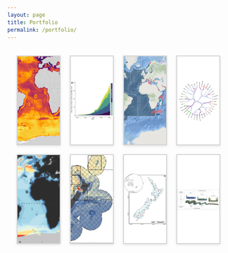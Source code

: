 ```yaml
---
layout: page
title: Portfolio
permalink: /portfolio/
---
```


<html lang="en">
<head>
    <meta charset="UTF-8">
    <meta name="viewport" content="width=device-width, initial-scale=1.0">
    <title>Portfolio Tabs</title>
   <style>
       #portfolio-tabs {
    max-width: 1200px;
    margin: 0 auto;
    padding: 20px;
}
.tab-container {
    display: flex;
    flex-wrap: wrap;
    justify-content: space-around;
    gap: 20px;
}
.tab {
    height: 200px;
    flex-basis: calc(25% - 20px);
    position: relative;
    cursor: pointer;
    overflow: hidden;
    transition: transform 0.3s ease;
    background-color: white;
    aspect-ratio: 16 / 9;
    border: 2px solid #D3D3D3;
    box-shadow: 0 2px 5px rgba(0,0,0,0.1);
}
.tab:hover {
    transform: scale(1.05);
}
.tab img {
    width: 100%;
    height: 100%;
    object-fit: contain;
}
/* New styles for specific projects */
.tab[data-tab="project8"] img {
    width: 190%; /* Make the image larger than the container */
    height: 190%; /* Make the image larger than the container */
    object-fit: cover;
    /* Center the enlarged image */
    position: relative;
    left: 50%;
    top: 50%;
    transform: translate(-50%, -50%);
}
.tab[data-tab="project6"] img {
    width: 125%; /* Make the image larger than the container */
    height: 125%; /* Make the image larger than the container */
    object-fit: cover;
    /* Center the enlarged image */
    position: relative;
    left: 50%;
    top: 50%;
    transform: translate(-50%, -50%);
}
.tab[data-tab="project4"] img {
    width: 125%; /* Make the image larger than the container */
    height: 125%; /* Make the image larger than the container */
    object-fit: cover;
    /* Center the enlarged image */
    position: relative;
    left: 50%;
    top: 50%;
    transform: translate(-50%, -50%);
}
.tab[data-tab="project3"] img {
    width: 110%; /* Make the image larger than the container */
    height: 110%; /* Make the image larger than the container */
    object-fit: cover;
    /* Center the enlarged image */
    position: relative;
    left: 50%;
    top: 50%;
    transform: translate(-50%, -50%);
}
/* Rest of your existing styles */
.tab-overlay {
    position: absolute;
    bottom: 0;
    left: 0;
    right: 0;
    background-color: rgba(6, 79, 141, 0.8);
    color: white;
    padding: 10px;
    text-align: center;
    transform: translateY(100%);
    transition: transform 0.3s ease;
}
.tab:hover .tab-overlay {
    transform: translateY(0);
}
.short-title {
    font-size: 16px;
    font-weight: bold;
    display: block;
    margin-bottom: 5px;
}
.tab-divider {
    border: 0;
    height: 1px;
    background-color: rgba(255, 255, 255, 0.5);
    margin: 5px 0;
}
.long-title {
    font-size: 14px;
    display: block;
}
.modal-overlay {
    display: none;
    position: fixed;
    z-index: 1000;
    left: 0;
    top: 0;
    width: 100%;
    height: 100%;
    overflow: auto;
    background-color: rgba(0, 0, 0, 0.7);
}
.modal-content {
    background-color: #fefefe;
    margin: 5% auto;
    padding: 20px;
    border: 1px solid #888;
    width: 80%;
    max-width: 1000px;
    position: relative;
    border-radius: 5px;
}
.modal-title {
    font-size: 24px;
    margin-bottom: 10px;
    padding-right: 30px;
}
.modal-divider {
    border: 0;
    height: 1px;
    background-color: #ccc;
    margin: 10px 0;
}
.modal-description {
    font-size: 16px;
    color: #666;
    margin-bottom: 20px;
}
.close-btn {
    color: #aaa;
    float: right;
    font-size: 28px;
    font-weight: bold;
    cursor: pointer;
}
.close-btn:hover,
.close-btn:focus {
    color: #000;
    text-decoration: none;
    cursor: pointer;
}
.project-container {
    display: flex;
    flex-direction: column;
    align-items: center;
    width: 100%;
    max-width: 800px;
    margin: 0 auto;
}
.project-description {
    width: 100%;
    text-align: left;
    margin-bottom: 20px;
}
.project-image {
    width: 100%;
    text-align: center;
}
.project-image img {
    max-width: 75%;
    height: auto;
    display: block;
    margin: 20px auto;
}
@media (max-width: 767px) {
    .tab {
        flex-basis: calc(50% - 20px);
    }
}
@media (max-width: 480px) {
    .tab {
        flex-basis: 100%;
    }
}
    </style>
</head>
<body>
    <div id="portfolio-tabs">
        <div class="tab-container">
        <div class="tab" data-tab="project8">
                <img src="/assets/img/portfolio/Global_fishing_map.png" alt="Project 8">
                <div class="tab-overlay">
                    <span class="short-title">Global Fishing Effort</span>
                    <hr class="tab-divider">
                    <span class="long-title">Machine Learning for Fishing Estimates</span>
                </div>
            </div>
        <div class="tab" data-tab="project7">
                <img src="/assets/img/portfolio/Mouton et al. 2024_MPAs.png" alt="Project 7">
                <div class="tab-overlay">
                    <span class="short-title">Protection of Shark and Ray Areas</span>
                    <hr class="tab-divider">
                    <span class="long-title">Evaluating the governance and protection of sharks and rays</span>
                </div>
            </div>
            <div class="tab" data-tab="project6">
                <img src="/assets/img/portfolio/ISRAs e-atlas.png" alt="Project 6">
                <div class="tab-overlay">
                    <span class="short-title">Important Shark and Ray Areas</span>
                    <hr class="tab-divider">
                    <span class="long-title">Mapping critical shark habitat accross the world</span>
                </div>
            </div>
            <div class="tab" data-tab="project5">
                <img src="/assets/img/portfolio/HEB_2G_males_clusters.png" alt="Project 5">
                <div class="tab-overlay">
                    <span class="short-title">Hierarchical Edge Bundling</span>
                    <hr class="tab-divider">
                    <span class="long-title">Analyses of cardiometabolic biomarkers</span>
                </div>
            </div>
            <div class="tab" data-tab="project4">
                <img src="/assets/img/portfolio/Pimiento et al. 2024.png" alt="Project 4">
                <div class="tab-overlay">
                    <span class="short-title">Global shark biodiversity</span>
                    <hr class="tab-divider">
                    <span class="long-title">Assessing elasmobranch functional diversity at the global scale</span>
                </div>
            </div>
            <div class="tab" data-tab="project3">
                <img src="/assets/img/portfolio/Stephenson et al. 2020.png" alt="Project 3">
                <div class="tab-overlay">
                    <span class="short-title">Cetacean biodiversity modelling</span>
                    <hr class="tab-divider">
                    <span class="long-title">Modelling cetacean biodiversity in New Zealand waters</span>
                </div>
            </div>
            <div class="tab" data-tab="project2">
                <img src="/assets/img/portfolio/Mouton et al. 2020 map.png" alt="Project 2">
                <div class="tab-overlay">
                    <span class="short-title">Climate change and river biodiversity</span>
                    <hr class="tab-divider">
                    <span class="long-title">Time series analyses of biodiversity change</span>
                </div>
            </div>
            <div class="tab" data-tab="project1">
                <img src="/assets/img/portfolio/Mouton et al. 2018 GAbs.png" alt="Project 1">
                <div class="tab-overlay">
                    <span class="short-title">Functional diversity of stream macrophytes</span>
                    <hr class="tab-divider">
                    <span class="long-title">Evaluating macrophyte functional responses to anthropogenic disturbances</span>
                </div>
            </div>
        </div>
        <div id="modal-overlay" class="modal-overlay">
            <div class="modal-content">
                <span class="close-btn">&times;</span>
                <h2 class="modal-title"></h2>
                <hr class="modal-divider">
                <p class="modal-description"></p>
                <div id="modal-body"></div>
            </div>
        </div>
    </div>
        <template id="project8-template">
    <div class="project-container">
        <div class="project-description">
            <p>I was hired by <a href="https://www.catalinapimiento.com/" target="_blank">Dr. Catalina Pimiento</a> from the University of Zurich to compile and analyze global fishing effort datasets for a research project.</p>
            </div>
            <div class="project-description">
             <p> For this, I used Global Fishing Watch’s latest datasets of fishing hours from Automatic Identification System (AIS) detections and fishing vessel detections from Sentinel-1 Synthetic Aperture Radar (SAR) imagery processing. These databases include dozens to hundreds of millions of records and are the best datasets for estimating fishing effort globally.</p>
            </div>
            <div class="project-image">
            <img src="/assets/img/portfolio/AIS_fishing_map.png" alt="Fig. 1">
            </div>
            <div class="project-image">
            <img src="/assets/img/portfolio/SAR_fishing_map.png" alt="Fig. 2">
            </div>
            <div class="project-description">
             <p></p>
            <p> However, while AIS-based datasets offer unique information on global fishing effort, in some areas of the world (such as the Coral Triangle or the Caribbean Sea), fishing vessels do not broadcast AIS information. Nonetheless, fishing activity is detected in these regions through satellite imagery processing. To convert fishing vessel detections into estimated fishing hours in areas with only SAR detections, I built a machine learning-based predictive model (using random forest modeling) to predict fishing hours in these regions. The model included more than 150,000 records as training data and environmental predictors, such as the distance to ports, to improve performance. I also performed spatially blocked cross-validation and prediction to overcome spatial autocorrelation. As a result, my model explained 80% of the variation in fishing hours, and I was able to confidently predict fishing hours in 60,000 ocean grid cells.</p>
        </div>
            <div class="project-image">
            <img src="/assets/img/portfolio/predicted_plot_SAR_only.png" alt="Fig. 3">
            </div>
        <div class="project-description">
             <p></p>
            <p> In a second step, I used the same approach to predict estimated fishing hours in every ocean grid cell. I built a random forest model of fishing hours according to a wide range of environmental descriptors, including bathymetry, distance to ports, and marine protected area locations. This generated the map of estimated fishing hours in every ocean cell of the world, with the model explaining more than 75% of the variation in fishing hours.</p>
        </div>
        <div class="project-image">
            <img src="/assets/img/portfolio/Global_fishing_map.png" alt="Fig. 4">
            </div>
        <div class="project-description">
             <p></p>
            <p>
                    <a href="https://github.com/TheophileMt92/GFW-Global-fishing-hours" target="_blank">GitHub Repository</a> 
                </p>
        </div>
        </div>
</template>
    <template id="project7-template">
    <div class="project-container">
        <div class="project-description">
            <p>I led and published <a href="https://www.sciencedirect.com/science/article/pii/S0308597X24004482?via%3Dihub" target="_blank">an article in Marine Policy</a> with 45 co-authors from Academia, Governments and NGOs under the supervision of <a href="https://www.linkedin.com/in/rima-jabado-93656a6b/?originalSubdomain=ae" target="_blank">Dr. Rima Jabado</a>, the Chair of the <a href="https://www.iucnssg.org/" target="_blank">IUCN SSC Shark Specialist Group</a>. The article is titled: <i>"Shortfalls in the protection of Important Shark and Ray Areas undermine shark conservation efforts in the Central and South American Pacific"</i>. </p>
            </div>
            <div class="project-image">
            <img src="/assets/img/portfolio/Mouton et al. 2024_Fig. 1.jpeg" alt="Fig. 1">
            </div>
            <div class="project-description">
             <p></p>
            <p> The project consisted of (i) assessing trends in Marine Protected Area (MPA) expansion and extent across the 12 nations of the region; (ii) quantifying the spatial overlap between MPAs and Important Shark and Ray Areas (ISRAs); and (iii) evaluating the effectiveness of the current MPA governance structure at protecting sharks and their critical habitat. We did this by utilising a combination of text analyses, statistical modelling (GLMM, PCA, Clustering) and GIS tools (sf, ArcGis).</p>
        </div>
            <div class="project-image">
            <img src="/assets/img/portfolio/Mouton et al. 2024_Fig. 2.jpeg" alt="Fig. 2">
            </div>
        <div class="project-description">
             <p></p>
            <p> There has been a recent rapid increase in the establishment of MPAs with 90 % of current MPAs in the region designated since 2010. Yet, El Salvador, Guatemala, Peru, and Honduras still protect less than 10 % of their waters. We find that ISRAs overlap with all MPAs by only 15.6 % and with no-take MPAs by 7.3 %. Of 182 MPAs identified, 41.8 % do not have a management plan, comprising 39.8 % of the total MPA extent. Mexico, Costa Rica, and Colombia have relatively strong governance frameworks in place and, along with Panama, Honduras, and Ecuador, represent the highest overlap between MPAs and ISRAs. However, the contribution of the remaining six countries to shark protection via MPAs is low based on limited spatial overlap with ISRAs (less than 2 % each).</p>
        </div>
        <div class="project-image">
            <img src="/assets/img/portfolio/Mouton et al. 2024_Fig. 5.jpeg" alt="Fig. 5">
            </div>
        <div class="project-description">
             <p></p>
            <p> As countries mobilise to meet the 30×30 target, we propose considering ISRAs as a key component of spatial planning when designing new MPAs, designating existing partially protected areas as no-take zones, or reshaping the boundaries of existing MPAs.</p>
            <p>
                    <a href="https://github.com/TheophileMt92/ISRA_R12_MPA_overlaps" target="_blank">GitHub Repository</a> |
                    <a href="https://www.sciencedirect.com/science/article/pii/S0308597X24004482?via%3Dihub" target="_blank">Mouton et al. 2024 (Marine Policy)</a>
                </p>
        </div>
        </div>
</template>
<template id="project6-template">
    <div class="project-container">
        <div class="project-description">
            <p>I was a postdoctoral researcher and scientific coordinator for the <a href="https://www.iucnssg.org/" target="_blank">IUCN SSC Shark Specialist Group</a> during a year, working on the <a href="https://sharkrayareas.org/" target="_blank">Important Shark and Ray Areas project</a>. </p>
            <p>As I started the job, we tackled the Mediterranean and Black Seas Region and I was responsible for coordinating research in France, Monaco and Italy. The project resulted in the publication of 65 ISRAs, read the report <a href="https://sharkrayareas.org/download/mediterranean-and-black-seas-regional-compendium-of-important-shark-and-ray-areas/" target="_blank">here</a>. A video of the workshop held in Thessaloniki, Greece is accessible below.</p>
        </div>
        <div class="project-video">
            <a href="https://www.youtube.com/watch?v=vghKtCjsP-g" target="_blank">
                <img src="https://img.youtube.com/vi/vghKtCjsP-g/0.jpg" alt="ISRA MED Workshop video">
            </a>
        </div>
        <div class="project-description">
             <p></p>
            <p>We later tackled the Western Indian Ocean Region and I was responsible for coordinating research in Seychelles, the Chagos Archipelago, La Réunion, Mauritius and the United Arab Emirates. The project resulted in the publication of 125 ISRAs, read the report <a href="https://sharkrayareas.org/download/western-indian-ocean-regional-compendium-of-important-shark-and-ray-areas/" target="_blank">here</a>. A video of the workshop held in Durban, South Africa is accessible below.</p>
        </div>
        <div class="project-video">
            <a href="https://www.youtube.com/watch?v=T5jFvc3bX4E" target="_blank">
                <img src="https://img.youtube.com/vi/T5jFvc3bX4E/0.jpg" alt="ISRA WIO Workshop video">
            </a>
        </div>
    </div>
</template>
    <template id="project5-template">
        <div class="project-container">
            <div class="project-description">
                <p>I was hired by <a href="https://uchile.cl/portafolio-academico/portafolio-academico/academico/49064" target="_blank">Prof. María Paulina Correa Burrows</a> from the Universidad de Chile to apply Hierchical Edge Bundling (HEB) to cardiometabolic health markers for a study on the effects of obesity on the health of teenagers. I produced ten different HEBs, a quarto document and publication ready charts for this consultancy. The project is publicly accessible on my <a href="https://github.com/TheophileMt92/Hierarchal-Edge-Bundling" target="_blank">GitHub Repository</a> </p>
                <div class="project-image">
                <img src="/assets/img/portfolio/HEB_2G_males_clusters.png" alt="Project 2">
            </div>
            </div>
        </div>
    </template>
    <template id="project4-template">
        <div class="project-container">
            <div class="project-description">
                <p>A group of researchers led by <a href="https://www.catalinapimiento.com/" target="_blank">Dr. Catalina Pimiento</a> and <a href="https://fableprieur.weebly.com/" target="_blank">Prof. Fabien Leprieur</a>, and including myself, investigated the functional diversity of sharks and rays in the world.</p>
                <p>The group created a trait dataset of > 1000 species to assess elasmobranch functional diversity and compare it against previously studied facets (taxonomic and phylogenetic), to identify species- and spatial- conservation priorities. This consisted of using global spatial datasets of shark and ray distributions and macroecological statistical analyses (generalised modelling, ordination methods, spatial mapping methods etc.). </p>
            </div>
            <div class="project-image">
                <img src="/assets/img/portfolio/Pimiento et al. 2024_2maps.png" alt="Project 3">
            </div>
            <div class="project-description">
                <p>The spatial analyses showed that elasmobranch functional richness is concentrated along continental shelves and around oceanic islands, with 18 distinguishable hotspots. These hotspots only marginally overlap with those of other biodiversity facets, reflecting a distinct spatial fingerprint of functional diversity. </p> 
                <p> Elasmobranch biodiversity facets converge with fishing pressure along the coast of China, which emerged as a critical frontier in conservation. Meanwhile, several components of elasmobranch functional diversity fall in high seas and/or outside the global network of marine protected areas.</p>
                <p>These results highlight acute vulnerability of the world's elasmobranchs' functional diversity and reveal global priorities for elasmobranch functional biodiversity previously overlooked.</p>
                <p>
                    <a href="https://github.com/Pimiento-Research-Group/sharks-FD_biodiv_global" target="_blank">GitHub Repository</a> |
                    <a href="https://www.nature.com/articles/s41467-023-43212-3" target="_blank">Pimiento et al. 2024 (Nature communications)</a>
                </p>
            </div>
        </div>
    </template>
    <template id="project3-template">
        <div class="project-container">
            <div class="project-description">
                <p>A group of researchers led by <a href="https://www.ncl.ac.uk/nuact/fellows/profile/fabricestephenson.html" target="_blank">Dr. Fabrice Stephenson</a> and myself, and involving internationally renowned cetacean ecologists, such as <a href="https://mmi.oregonstate.edu/people/leigh-g-torres">Leigh G. Torres</a> and <a href="https://usys.ethz.ch/en/people/profile.MjIyODg5.TGlzdC82MzcsMzIwMTk3MjIy.html">Camille Albouy</a> investigated the spatial distribution of cetacean biodiversity in New Zealand waters. This project led to three research papers published in Rank A journals.</p>
                <p><a href="https://onlinelibrary.wiley.com/doi/full/10.1111/ddi.13035" target="_blank">The first publication</a> involved modelling the spatial distribution of cetaceans in New Zealand. For this, we curated a national database of cetacean sightings at sea (>7000 sightings) and used Boosted Regression Tree and Relative Environmental Suitability modelling to predict the distribution of 30 species and species richness within New Zealand's EEZ. <a href="https://docs.niwa.co.nz/library/public/NZAEBR-240.pdf" target="_blank">A report</a> was also published and prepared for Fisheries New Zealand (Ministry for Primary Industries). </p>
            </div>  
            <div class="project-image">
                <img src="/assets/img/portfolio/Stephenson et al. 2020.png" alt="Project 4">
            </div>
            <div class="project-description">
                <p><a href="https://esajournals.onlinelibrary.wiley.com/doi/full/10.1002/ecs2.3633" target="_blank">The second publication</a> used the prioritisation software <a href="https://zonationteam.github.io/Zonation5/" target="_blank">Zonation</a> to identify cetacean richness hotspots for conservation management. We investigated how varying levels of uncertainty in predictions of the taxa' occurrence layers would affect our interpretation of cetacean hotspots.</p>
            </div>
            <div class="project-image">
                <img src="/assets/img/portfolio/Stephenson et al. 2021.png" alt="Project 4">
            </div>
            <div class="project-description">
                <p>In <a href="https://www.sciencedirect.com/science/article/abs/pii/S0006320722000374" target="_blank">the third publication</a> we modelled spatial patterns of taxonomic, functional, and phylogenetic diversity of cetaceans. We examined areas of congruence among hotspots of richness and uniqueness components of biodiversity and measured the contribution of species to biodiversity. </p>
            </div>
            <div class="project-image">
                <img src="/assets/img/portfolio/Mouton et al. 2022 Biocons.png" alt="Project 4">
            </div>
            <p>
                    <a href="https://onlinelibrary.wiley.com/doi/full/10.1111/ddi.13035" target="_blank">Stephenson et al. 2020 (Diversity and Distributions)</a> |
                    <a href="https://esajournals.onlinelibrary.wiley.com/doi/full/10.1002/ecs2.3633" target="_blank">Stephenson et al. 2021 (Ecosphere)</a> |
                    <a href="https://www.sciencedirect.com/science/article/abs/pii/S0006320722000374" target="_blank">Mouton et al. 2022 (Biological Conservation)</a> 
                </p>
        </div>
    </template>
    <template id="project2-template">
    <div class="project-container">
        <div class="project-description">
            <p>This project constituted the core of my PhD project. I designed and led studies on temporal changes in biodiversity under climate and land-use change using databases from New Zealand's national network monitoring programs. I collaborated with scientists during this research, mostly <a href="https://tonkinlab.org/" target="_blank">Assoc. Prof. Jonathan Tonkin</a> and <a href="https://glowabio.org/authors/mathieu-floury/" target="_blank">Dr. Mathieu Floury</a>. </p>
        </div>
        <div class="project-image">
            <img src="/assets/img/portfolio/Mouton et al. 2020 map.png" alt="Project 5" style="width: 60%; height: auto;">
        </div>
        <div class="project-description">
            <p>In <a href="https://onlinelibrary.wiley.com/doi/abs/10.1111/gcb.15389" target="_blank">the first publication</a>, I assessed temporal changes in taxonomic and functional spatial beta-diversity of river macroinvertebrates and possible drivers of these changes using Hierarchical Generalised Additive Modelling. We observed long-term, mostly climate-induced, temporal trends towards taxonomic homogenization but functional differentiation among macroinvertebrate assemblages.</p>
        </div>
        <div class="project-image">
            <img src="/assets/img/portfolio/Mouton et al. 2020 GCB Fig 1.png" alt="Project 5">
        </div> 
        <div class="project-description">
            <p>In <a href="https://nsojournals.onlinelibrary.wiley.com/doi/10.1111/ecog.06148" target="_blank">the second publication</a> I examined changes in population size and range shifts of species pools, and related these to taxonomy and functional traits. We found that increases in population and species range size were more prevalent than decreases in population and range size. Species shifted their ranges towards higher latitudes on average by 50 km per decade. Despite little to no relationship with taxonomy, we uncovered distinct relationships between functional traits and population trends and latitudinal species range shifts.</p>
        </div>
        <div class="project-image">
            <img src="/assets/img/portfolio/Mouton et al. 2022 FD spaces.jpg" alt="Project 5">
        </div>
        <div class="project-description">
            <p>This work was also showcased in <a href="https://issuu.com/naturevolve/docs/issue_12_naturevolve" target="_blank">Issue 12</a> of the science magasine NatureVolve, page 32.</p>
        </div>
        <p>
                    <a href="https://onlinelibrary.wiley.com/doi/abs/10.1111/gcb.15389" target="_blank">Mouton et al. 2020 (Global Change Biology)</a> |
                    <a href="https://nsojournals.onlinelibrary.wiley.com/doi/10.1111/ecog.06148" target="_blank">Mouton et al. 2022 (Ecography)</a> |
                    <a href="https://issuu.com/naturevolve/docs/issue_12_naturevolve" target="_blank">NatureVolve (Issue 12)</a> 
                </p>
    </div>
</template>
    <template id="project1-template">
        <div class="project-container">
            <div class="project-description">
                <p>This was my first project while working at the <a href="https://niwa.co.nz/" target="_blank">National Institute for Water and Atmospheric Reseach</a>. It led to my <a href="https://www.sciencedirect.com/science/article/abs/pii/S0048969718351507" target="_blank">first scientific publication</a>. I compiled a database of native and non-native macrophyte abundance in Waikato Region (New Zealand) streams, a matrix of 11 functional traits and data on associated natural and human-driven processes.</p>
            </div>
            <div class="project-image">
                <img src="/assets/img/portfolio/Mouton et al. 2018 map.png" alt="Project 5" style="width: 40%; height: auto;">
            </div>
            <div class="project-description">
                <p>I used a three-way ordination technic (RLQ analysis), multidimentional functional diversity indices and a model-averaging procedure to determine the functional response of macrophytes to anthropogenic disturbances. This demonstrated that stream reach-scale habitat disturbances were associated to a dominance of more productive species, equating to a greater abundance of non-native species. </p>
                </div>
            <div class="project-image">
                <img src="/assets/img/portfolio/Mouton et al. 2018 diverging barplot.png" alt="Project 5" style="width: 60%; height: auto;">
            </div>
            <div class="project-description">
                <p>These results suggest that the conservation and restoration of riparian vegetation that provides substantial shading and hydromorphologically diverse in-stream habitat, would have beneficial direct and indirect effects on ecosystem functioning, and contribute to the mitigation of land-use impacts.</p>
            </div>
            <p>
                    <a href="https://www.sciencedirect.com/science/article/abs/pii/S0048969718351507" target="_blank">Mouton et al. 2019 (Science of the Total Environment)</a> 
                </p>
        </div>
    </template>
    <script>
        document.addEventListener('DOMContentLoaded', function() {
    const tabContainer = document.querySelector('.tab-container');
    const modalOverlay = document.getElementById('modal-overlay');
    const modalTitle = document.querySelector('.modal-title');
    const modalDescription = document.querySelector('.modal-description');
    const modalBody = document.getElementById('modal-body');
    const closeBtn = document.querySelector('.close-btn');
    const projectInfo = {
         project8: {
            title: "Global Fishing Effort Analysis",
            description: "Utilizing Advanced Machine Learning Techniques to Estimate Fishing Hours Across the World's Oceans."
        },
         project7: {
            title: "Protection of Sharks and Rays",
            description: "Evaluating the governance and protection of sharks and rays in the Central and South American Pacific."
        },
        project6: {
            title: "Important Shark and Ray Areas",
            description: "Mapping critical habitat of Sharks, Rays and Chimaeras across the globe."
        },
        project5: {
            title: "Hierarchical Edge Bundling",
            description: "Applying Hierarchical Edge Bundling to cardiometabolic health markers"
        },
        project4: {
            title: "Functional diversity of sharks and rays",
            description: "Macroecological analyses of shark biodiversity, overlaps with industrial fishing pressure and with marine protected areas."
        },
        project3: {
            title: "Cetacean Biodiversity Modelling in New Zealand Waters",
            description: "A comprehensive study on the distribution and diversity of cetacean species in New Zealand waters."
        },
        project2: {
            title: "Macroecological analyses of biodiversity change",
            description: "Time-series analyses of biodiversity facing climate and land-use change: New Zealand's Rivers as case study"
        },
        project1: {
            title: "Functional diversity response to habitat disturbances",
            description: "Analysing native and non-native stream macrophyte assemblage response to habitat disturbances in an agricultural landscape."
        }
    };
    tabContainer.addEventListener('click', function(event) {
        const tab = event.target.closest('.tab');
        if (tab) {
            const tabId = tab.getAttribute('data-tab');
            const template = document.getElementById(`${tabId}-template`);
            if (template) {
                modalTitle.textContent = projectInfo[tabId].title;
                modalDescription.textContent = projectInfo[tabId].description;
                modalBody.innerHTML = '';
                modalBody.appendChild(template.content.cloneNode(true));
                modalOverlay.style.display = 'block';
            }
        }
    });
    closeBtn.addEventListener('click', () => {
        modalOverlay.style.display = 'none';
    });
    window.addEventListener('click', (event) => {
        if (event.target == modalOverlay) {
            modalOverlay.style.display = 'none';
        }
    });
});
    </script>
</body>
</html>